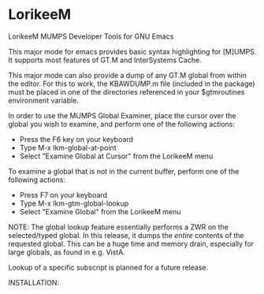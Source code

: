 LorikeeM
========

LorikeeM MUMPS Developer Tools for GNU Emacs

This major mode for emacs provides basic syntax highlighting for [M]UMPS.
It supports most features of GT.M and InterSystems Cache.

This major mode can also provide a dump of any GT.M global from within the
editor. For this to work, the KBAWDUMP.m file (included in the package) must
be placed in one of the directories referenced in your $gtmroutines
environment variable.

In order to use the MUMPS Global Examiner, place the cursor over the
global you wish to examine, and perform one of the following actions:

* Press the F6 key on your keyboard 
* Type M-x lkm-global-at-point
* Select "Examine Global at Cursor" from the LorikeeM menu

To examine a global that is not in the current buffer, perform
one of the following actions:

* Press F7 on your keyboard
* Type M-x lkm-gtm-global-lookup
* Select "Examine Global" from the LorikeeM menu

NOTE: The global lookup feature essentially performs
a ZWR on the selected/typed global. In this release,
it dumps the _entire_ contents of the requested global.
This can be a huge time and memory drain, especially for
large globals, as found in e.g. VistA.

Lookup of a specific subscript is planned for a future
release.


INSTALLATION:

